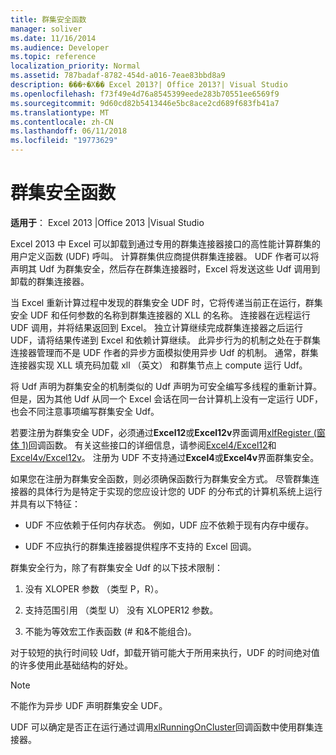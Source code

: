 ```yaml
---
title: 群集安全函数
manager: soliver
ms.date: 11/16/2014
ms.audience: Developer
ms.topic: reference
localization_priority: Normal
ms.assetid: 787badaf-8782-454d-a016-7eae83bbd8a9
description: ���÷�Χ�� Excel 2013?| Office 2013?| Visual Studio
ms.openlocfilehash: f73f49e4d76a8545399eede283b70551ee6569f9
ms.sourcegitcommit: 9d60cd82b5413446e5bc8ace2cd689f683fb41a7
ms.translationtype: MT
ms.contentlocale: zh-CN
ms.lasthandoff: 06/11/2018
ms.locfileid: "19773629"
---
```

# <a name="cluster-safe-functions"></a>群集安全函数

**适用于**： Excel 2013 |Office 2013 |Visual Studio 
  
Excel 2013 中 Excel 可以卸载到通过专用的群集连接器接口的高性能计算群集的用户定义函数 (UDF) 呼叫。 计算群集供应商提供群集连接器。 UDF 作者可以将声明其 Udf 为群集安全，然后存在群集连接器时，Excel 将发送这些 Udf 调用到卸载的群集连接器。
  
当 Excel 重新计算过程中发现的群集安全 UDF 时，它将传递当前正在运行，群集安全 UDF 和任何参数的名称到群集连接器的 XLL 的名称。 连接器在远程运行 UDF 调用，并将结果返回到 Excel。 独立计算继续完成群集连接器之后运行 UDF，请将结果传递到 Excel 和依赖计算继续。 此异步行为的机制之处在于群集连接器管理而不是 UDF 作者的异步方面模拟使用异步 Udf 的机制。 通常，群集连接器实现 XLL 填充码加载 xll （英文） 和群集节点上 compute 运行 Udf。
  
将 Udf 声明为群集安全的机制类似的 Udf 声明为可安全编写多线程的重新计算。 但是，因为其他 Udf 从同一个 Excel 会话在同一台计算机上没有一定运行 UDF，也会不同注意事项编写群集安全 Udf。
  
若要注册为群集安全 UDF，必须通过**Excel12**或**Excel12v**界面调用[xlfRegister (窗体 1)](xlfregister-form-1.md)回调函数。 有关这些接口的详细信息，请参阅[Excel4/Excel12](excel4-excel12.md)和[Excel4v/Excel12v](excel4v-excel12v.md)。 注册为 UDF 不支持通过**Excel4**或**Excel4v**界面群集安全。 
  
如果您在注册为群集安全函数，则必须确保函数行为群集安全方式。 尽管群集连接器的具体行为是特定于实现的您应设计您的 UDF 的分布式的计算机系统上运行并具有以下特征：
  
- UDF 不应依赖于任何内存状态。 例如，UDF 应不依赖于现有内存中缓存。
    
- UDF 不应执行的群集连接器提供程序不支持的 Excel 回调。
    
群集安全行为，除了有群集安全 Udf 的以下技术限制：
  
1. 没有 XLOPER 参数 （类型 P，R）。
    
2. 支持范围引用 （类型 U） 没有 XLOPER12 参数。
    
3. 不能为等效宏工作表函数 (# 和&amp;不能组合)。
    
对于较短的执行时间较 Udf，卸载开销可能大于所用来执行，UDF 的时间绝对值的许多使用此基础结构的好处。
  
> [!NOTE]
> 不能作为异步 UDF 声明群集安全 UDF。 
  
UDF 可以确定是否正在运行通过调用[xlRunningOnCluster](xlrunningoncluster.md)回调函数中使用群集连接器。 
  

